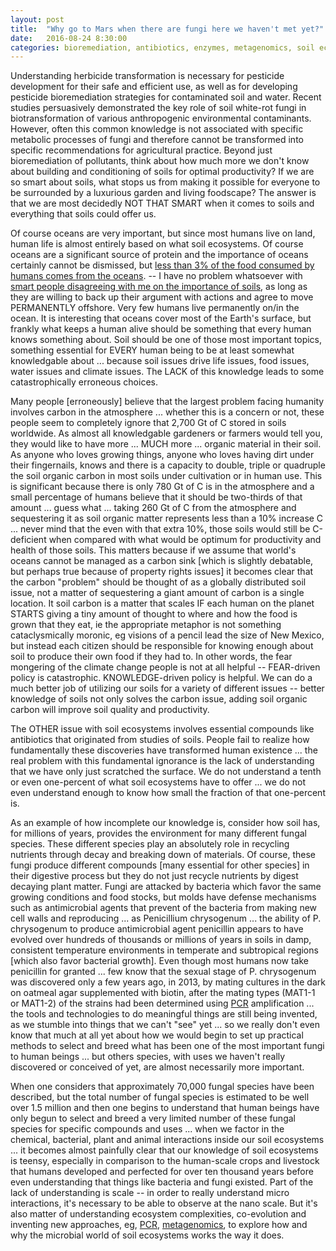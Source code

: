 ```yaml
---
layout: post
title:  "Why go to Mars when there are fungi here we haven't met yet?"
date:   2016-08-24 8:30:00
categories: bioremediation, antibiotics, enzymes, metagenomics, soil ecosystems
---
```

Understanding herbicide transformation is necessary for pesticide development for their safe and efficient use, as well as for developing pesticide bioremediation strategies for contaminated soil and water. Recent studies persuasively demonstrated the key role of soil white-rot fungi in biotransformation of various anthropogenic environmental contaminants. However, often this common knowledge is not associated with specific metabolic processes of fungi and therefore cannot be transformed into specific recommendations for agricultural practice.  Beyond just bioremediation of pollutants, think about how much more we don't know about building and conditioning of soils for optimal productivity?  If we are so smart about soils, what stops us from making it possible for everyone to be surrounded by a luxurious garden and living foodscape?  The answer is that we are most decidedly NOT THAT SMART when it comes to soils and everything that soils could offer us.  

Of course oceans are very important, but since most humans live on land, human life is almost entirely based on what soil ecosystems.  Of course oceans are a significant source of protein and the importance of oceans certainly cannot be dismissed, but [less than 3% of the food consumed by humans comes from the oceans](http://core.ecu.edu/geology/woods/SEARESOURCES.htm). -- I have no problem whatsoever with [smart people disagreeing with me on the importance of soils](https://en.wikipedia.org/wiki/Global_Ocean_Sampling_Expedition), as long as they are willing to back up their argument with actions and agree to move PERMANENTLY offshore. Very few humans live permanently on/in the ocean. It is interesting that oceans cover most of the Earth's surface, but frankly what keeps a human alive should be something that every human knows something about. Soil should be one of those most important topics, something essential for EVERY human being to be at least somewhat knowledgable about ... because soil issues drive life issues, food issues, water issues and climate issues. The LACK of this knowledge leads to some catastrophically erroneous choices.  

Many people [erroneously] believe that the largest problem facing humanity involves carbon in the atmosphere ... whether this is a concern or not, these people seem to completely ignore that 2,700 Gt of C stored in soils worldwide.  As almost all knowledgable gardeners or farmers would tell you, they would like to have more ... MUCH more ... organic material in their soil.  As anyone who loves growing things, anyone who loves having dirt under their fingernails, knows and there is a capacity to double, triple or quadruple the soil organic carbon in most soils under cultivation or in human use.  This is significant because there is only 780 Gt of C is in the atmosphere and a small percentage of humans believe that it should be two-thirds of that amount ... guess what ... taking 260 Gt of C from the atmosphere and sequestering it as soil organic matter represents less than a 10% increase C ... never mind that the even with that extra 10%, those soils would still be C-deficient when compared with what would be optimum for productivity and health of those soils. This matters because if we assume that world's oceans cannot be managed as a carbon sink [which is slightly debatable, but perhaps true because of property rights issues] it becomes clear that the carbon "problem" should be thought of as a globally distributed soil issue, not a matter of sequestering a giant amount of carbon is a single location.  It soil carbon is a matter that scales IF each human on the planet STARTS giving a tiny amount of thought to where and how the food is grown that they eat, ie the appropriate metaphor is not something cataclysmically moronic, eg visions of a pencil lead the size of New Mexico, but instead each citizen should be responsible for knowing enough about soil to produce their own food if they had to. In other words, the fear mongering of the climate change people is not at all helpful -- FEAR-driven policy is catastrophic. KNOWLEDGE-driven policy is helpful. We can do a much better job of utilizing our soils for a variety of different issues -- better knowledge of soils not only solves the carbon  issue, adding soil organic carbon will improve soil quality and productivity.  

The OTHER issue with soil ecosystems involves essential compounds like antibiotics that originated from studies of soils.  People fail to realize how fundamentally these discoveries have transformed human existence ... the real problem with this fundamental ignorance is the lack of understanding that we have only just scratched the surface.  We do not understand a tenth or even one-percent of what soil ecosystems have to offer ... we do not even understand enough to know how small the fraction of that one-percent is.  

As an example of how incomplete our knowledge is, consider how soil has, for millions of years, provides the environment for many different fungal species. These different species play an absolutely role in recycling nutrients through decay and breaking down of materials. Of course, these fungi produce different compounds [many essential for other species] in their digestive process but they do not just recycle nutrients by digest decaying plant matter. Fungi are attacked by bacteria which favor the same growing conditions and food stocks, but molds have defense mechanisms such as antimicrobial agents that prevent of the bacteria from making new cell walls and reproducing ... as Penicillium chrysogenum ... the ability of P. chrysogenum to produce antimicrobial agent penicillin appears to have evolved over hundreds of thousands or millions of years in soils in damp, consistent temperature environments in temperate and subtropical regions [which also favor bacterial growth]. Even though most humans now take penicillin for granted ... few know that the sexual stage of P. chrysogenum was discovered only a few years ago, in 2013, by mating cultures in the dark on oatmeal agar supplemented with biotin, after the mating types (MAT1-1 or MAT1-2) of the strains had been determined using [PCR](https://en.wikipedia.org/wiki/Polymerase_chain_reaction) amplification ... the tools and technologies to do meaningful things are still being invented, as we stumble into things that we can't "see" yet ...  so we really don't even know that much at all yet about how we would begin to set up practical methods to select and breed what has been one of the most important fungi to human beings ... but others species, with uses we haven't really discovered or conceived of yet, are almost necessarily more important.  

When one considers that approximately 70,000 fungal species have been described, but the total number of fungal species is estimated to be well over 1.5 million and then one begins to understand that human beings have only begun to select and breed a very limited number of these fungal species for specific compounds and uses ... when we factor in the chemical, bacterial, plant and animal interactions inside our soil ecosystems ... it becomes almost painfully clear that our knowledge of soil ecosystems is teensy, especially in comparison to the human-scale crops and livestock that humans developed and perfected for over ten thousand years before even understanding that things like bacteria and fungi existed. Part of the lack of understanding is scale -- in order to really understand micro interactions, it's necessary to be able to observe at the nano scale. But it's also matter of understanding ecosystem complexities, co-evolution and inventing new approaches, eg, [PCR](https://en.wikipedia.org/wiki/Polymerase_chain_reaction), [metagenomics](https://en.wikipedia.org/wiki/Metagenomics), to explore how and why the microbial world of soil ecosystems works the way it does.  
